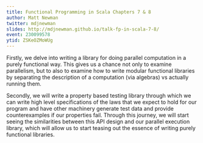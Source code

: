 ```yaml
---
title: Functional Programming in Scala Chapters 7 & 8
author: Matt Newman
twitter: mdjnewman
slides: http://mdjnewman.github.io/talk-fp-in-scala-7-8/
event: 230099578
ytid: ZSKeOZMoWUg
---
```

Firstly, we delve into writing a library for doing parallel computation in a
purely functional way. This gives us a chance not only to examine parallelism,
but to also to examine how to write modular functional libraries by separating
the description of a computation (via algebras) vs actually running them.

Secondly, we will write a property based testing library through which we can
write high level specifications of the laws that we expect to hold for our
program and have other machinery generate test data and provide counterexamples
if our properties fail. Through this journey, we will start seeing the
similarities between this API design and our parallel execution library, which
will allow us to start teasing out the essence of writing purely functional
libraries.